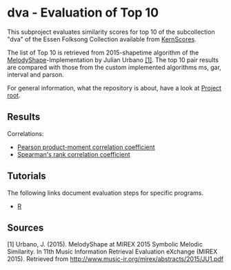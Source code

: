 dva - Evaluation of Top 10
==================================================
This subproject evaluates similarity scores for top 10 of the subcollection "dva" of the Essen Folksong Collection available from [KernScores](http://kern.humdrum.org/cgi-bin/browse?l=/essen/europa).

The list of Top 10 is retrieved from 2015-shapetime algorithm of the [MelodyShape](https://github.com/julian-urbano/MelodyShape)-Implementation by Julian Urbano [[1]](#sources).
The top 10 pair results are compared with those from the custom implemented algorithms ms, gar, interval and parson.

For general information, what the repository is about, have a look at [Project root](https://github.com/freakimkaefig/musicjson-evaluation).

Results
--------------------------------------------------
Correlations:
- [Pearson product-moment correlation coefficient](pearson_correlation.txt)
- [Spearman's rank correlation coefficient](pearson_correlation.txt)

Tutorials
--------------------------------------------------
The following links document evaluation steps for specific programs.

- [R](R.md)

Sources
--------------------------------------------------
[1] Urbano, J. (2015). MelodyShape at MIREX 2015 Symbolic Melodic Similarity.
In 11th Music Information Retrieval Evaluation eXchange (MIREX 2015). Retrieved 
from http://www.music-ir.org/mirex/abstracts/2015/JU1.pdf
